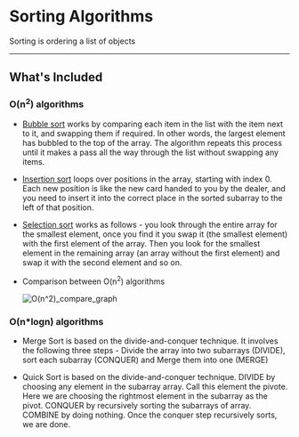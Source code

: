 # Sorting Algorithms

 Sorting is ordering a list of objects

---

## What's Included

### O(n<sup>2</sup>) algorithms

- [Bubble sort](/Sorting/Bubble_Sort.c) works by comparing each item in the list with the item next to it, and swapping them if required. In other words, the largest element has bubbled to the top of the array. The algorithm repeats this process until it makes a pass all the way through the list without swapping any items.

- [Insertion sort](/Sorting/Insertion_Sort.c) loops over positions in the array, starting with index 0. Each new position is like the new card handed to you by the dealer, and you need to insert it into the correct place in the sorted subarray to the left of that position.

- [Selection sort](/Sorting/Selection_Sort.c) works as follows - you look through the entire array for the smallest element, once you find it you swap it (the smallest element) with the first element of the array. Then you look for the smallest element in the remaining array (an array without the first element) and swap it with the second element and so on.

- Comparison between O(n<sup>2</sup>) algorithms

   ![O(n^2)_compare_graph](https://user-images.githubusercontent.com/47852407/92424063-e3f88d80-f1a0-11ea-820d-38543fc792df.png)

### O(n*logn) algorithms

- Merge Sort is based on the divide-and-conquer technique. It involves the following three steps - Divide the array into two subarrays (DIVIDE), sort each subarray (CONQUER) and Merge them into one (MERGE)

- Quick Sort is based on the divide-and-conquer technique. DIVIDE by choosing any element in the subarray array. Call this element the pivote. Here we are choosing the rightmost element in the subarray as the pivot. CONQUER by recursively sorting the subarrays of array. COMBINE by doing nothing. Once the conquer step recursively sorts, we are done.
  
